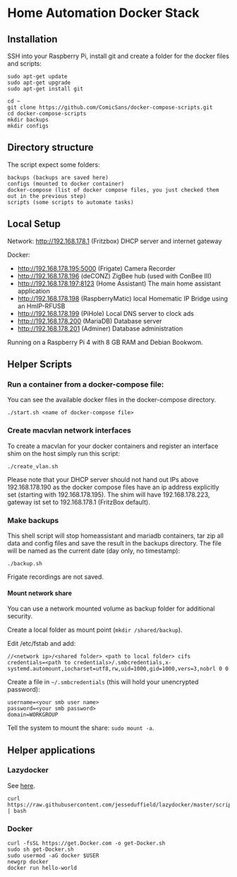 # Home Automation Docker Stack

## Installation

SSH into your Raspberry Pi, install git and create a folder for the docker files and scripts:
```
sudo apt-get update
sudo apt-get upgrade
sudo apt-get install git

cd ~
git clone https://github.com/ComicSans/docker-compose-scripts.git
cd docker-compose-scripts
mkdir backups
mkdir configs
```

## Directory structure

The script expect some folders: 
```
backups (backups are saved here)
configs (mounted to docker container)
docker-compose (list of docker compose files, you just checked them out in the previous step)
scripts (some scripts to automate tasks)
```

## Local Setup

Network:
http://192.168.178.1 (Fritzbox) DHCP server and internet gateway

Docker: 
* http://192.168.178.195:5000 (Frigate) Camera Recorder
* http://192.168.178.196      (deCONZ) ZigBee hub (used with ConBee III)
* http://192.168.178.197:8123 (Home Assistant) The main home assistant application
* http://192.168.178.198      (RaspberryMatic) local Homematic IP Bridge using an HmIP-RFUSB
* http://192.168.178.199      (PiHole) Local DNS server to clock ads
* http://192.168.178.200      (MariaDB) Database server
* http://192.168.178.201      (Adminer) Database administration

Running on a Raspberry Pi 4 with 8 GB RAM and Debian Bookwom. 

## Helper Scripts

### Run a container from a docker-compose file:

You can see the available docker files in the docker-compose directory.

```
./start.sh <name of docker-compose file>
```

### Create macvlan network interfaces

To create a macvlan for your docker containers and register an interface shim on the host
simply run this script:
```
./create_vlan.sh
```
Please note that your DHCP server should not hand out IPs above 192.168.178.190 as the 
docker compose files have an ip address explicitly set (starting with 192.168.178.195).
The shim will have 192.168.178.223, gateway ist set to 192.168.178.1 (FritzBox default).

### Make backups

This shell script will stop homeassistant and mariadb containers, tar zip all data and config files
and save the result in the backups directory. The file will be named as the current date
(day only, no timestamp):
```
./backup.sh
```
Frigate recordings are not saved.

#### Mount network share

You can use a network mounted volume as backup folder for additional security. 

Create a local folder as mount point (`mkdir /shared/backup`).

Edit /etc/fstab and add:
```
//<network ip>/<shared folder> <path to local folder> cifs credentials=<path to credentials>/.smbcredentials,x-systemd.automount,iocharset=utf8,rw,uid=1000,gid=1000,vers=3,nobrl 0 0
```

Create a file in `~/.smbcredentials` (this will hold your unencrypted password):
```
username=<your smb user name>
password=<your smb password>
domain=WORKGROUP
```

Tell the system to mount the share: `sudo mount -a`.

## Helper applications

### Lazydocker

See [here](https://github.com/jesseduffield/lazydocker). 
```
curl https://raw.githubusercontent.com/jesseduffield/lazydocker/master/scripts/install_update_linux.sh | bash
```

### Docker

```
curl -fsSL https://get.Docker.com -o get-Docker.sh
sudo sh get-Docker.sh
sudo usermod -aG docker $USER
newgrp docker
docker run hello-world
```

